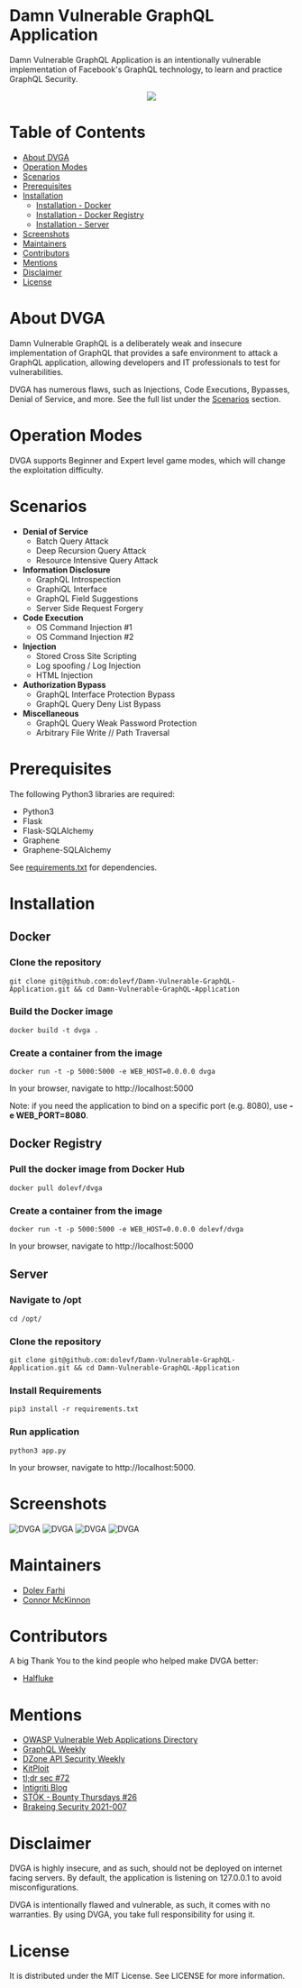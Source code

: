 # Damn Vulnerable GraphQL Application
Damn Vulnerable GraphQL Application is an intentionally vulnerable implementation of Facebook's GraphQL technology, to learn and practice GraphQL Security.


<p align="center">
  <img src="https://github.com/dolevf/Damn-Vulnerable-GraphQL-Application/blob/master/static/images/dvgql_logo.png?raw=true" width="alt="DVGA"/>
</p>

# Table of Contents
* [About DVGA](#about)
* [Operation Modes](#operation-modes)
* [Scenarios](#scenarios)
* [Prerequisites](#prerequisites)
* [Installation](#installation)
  * [Installation - Docker](#docker)
  * [Installation - Docker Registry](#docker-registry)
  * [Installation - Server](#server)
* [Screenshots](#screenshots)
* [Maintainers](#maintainers)
* [Contributors](#contributors)
* [Mentions](#mentions)
* [Disclaimer](#disclaimer)
* [License](#license)

# About DVGA
Damn Vulnerable GraphQL is a deliberately weak and insecure implementation of GraphQL that provides a safe environment to attack a GraphQL application, allowing developers and IT professionals to test for vulnerabilities.

DVGA has numerous flaws, such as Injections, Code Executions, Bypasses, Denial of Service, and more. See the full list under the [Scenarios](#scenarios) section.

# Operation Modes
DVGA supports Beginner and Expert level game modes, which will change the exploitation difficulty.

# Scenarios
* **Denial of Service**
  * Batch Query Attack
  * Deep Recursion Query Attack
  * Resource Intensive Query Attack
* **Information Disclosure**
  * GraphQL Introspection
  * GraphiQL Interface
  * GraphQL Field Suggestions
  * Server Side Request Forgery
* **Code Execution**
  * OS Command Injection #1
  * OS Command Injection #2
* **Injection**
  * Stored Cross Site Scripting
  * Log spoofing / Log Injection
  * HTML Injection
* **Authorization Bypass**
  * GraphQL Interface Protection Bypass
  * GraphQL Query Deny List Bypass
* **Miscellaneous**
  * GraphQL Query Weak Password Protection
  * Arbitrary File Write // Path Traversal

# Prerequisites
The following Python3 libraries are required:
* Python3
* Flask
* Flask-SQLAlchemy
* Graphene
* Graphene-SQLAlchemy

See [requirements.txt](requirements.txt) for dependencies.


# Installation

## Docker
### Clone the repository
`git clone git@github.com:dolevf/Damn-Vulnerable-GraphQL-Application.git && cd Damn-Vulnerable-GraphQL-Application`

### Build the Docker image
`docker build -t dvga .`

### Create a container from the image
`docker run -t -p 5000:5000 -e WEB_HOST=0.0.0.0 dvga`

In your browser, navigate to http://localhost:5000

Note: if you need the application to bind on a specific port (e.g. 8080), use **-e WEB_PORT=8080**.

## Docker Registry
### Pull the docker image from Docker Hub
`docker pull dolevf/dvga`

### Create a container from the image
`docker run -t -p 5000:5000 -e WEB_HOST=0.0.0.0 dolevf/dvga`

In your browser, navigate to http://localhost:5000

## Server
### Navigate to /opt
`cd /opt/`

### Clone the repository
`git clone git@github.com:dolevf/Damn-Vulnerable-GraphQL-Application.git && cd Damn-Vulnerable-GraphQL-Application`

### Install Requirements
`pip3 install -r requirements.txt`

### Run application
`python3 app.py`

In your browser, navigate to http://localhost:5000.

# Screenshots
![DVGA](https://github.com/dolevf/Damn-Vulnerable-GraphQL-Application/blob/master/static/screenshots/index.png)
![DVGA](https://github.com/dolevf/Damn-Vulnerable-GraphQL-Application/blob/master/static/screenshots/solution.png)
![DVGA](https://github.com/dolevf/Damn-Vulnerable-GraphQL-Application/blob/master/static/screenshots/pastes.png)
![DVGA](https://github.com/dolevf/Damn-Vulnerable-GraphQL-Application/blob/master/static/screenshots/create.png)

# Maintainers
* [Dolev Farhi](https://github.com/dolevf)
* [Connor McKinnon](https://github.com/connormckinnon93)

# Contributors
A big Thank You to the kind people who helped make DVGA better:
 * [Halfluke](https://github.com/halfluke)

# Mentions
* [OWASP Vulnerable Web Applications Directory](https://owasp.org/www-project-vulnerable-web-applications-directory/)
* [GraphQL Weekly](https://www.graphqlweekly.com/issues/221/#content)
* [DZone API Security Weekly](https://dzone.com/articles/api-security-weekly-issue-121)
* [KitPloit](https://www.kitploit.com/2021/02/damn-vulnerable-graphql-application.html)
* [tl;dr sec #72](https://tldrsec.com/blog/tldr-sec-072/)
* [Intigriti Blog](https://blog.intigriti.com/2021/02/17/bug-bytes-110-scope-based-recon-finding-more-idors-how-to-hack-sharepoint/)
* [STÖK - Bounty Thursdays #26](https://www.youtube.com/watch?v=645Tb7ySQFk)
* [Brakeing Security 2021-007](https://brakeingsecurity.com/2021-007-news-google-asking-for-oss-to-embrace-standards-insider-threat-at-yandex-vectr-discussion)

# Disclaimer
DVGA is highly insecure, and as such, should not be deployed on internet facing servers. By default, the application is listening on 127.0.0.1 to avoid misconfigurations.

DVGA is intentionally flawed and vulnerable, as such, it comes with no warranties. By using DVGA, you take full responsibility for using it.

# License
It is distributed under the MIT License. See LICENSE for more information.

